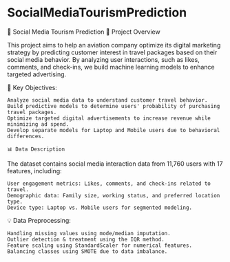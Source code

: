# SocialMediaTourismPrediction

🚀 Social Media Tourism Prediction
🎯 Project Overview

This project aims to help an aviation company optimize its digital marketing strategy by predicting customer interest in travel packages based on their social media behavior. By analyzing user interactions, such as likes, comments, and check-ins, we build machine learning models to enhance targeted advertising.

📌 Key Objectives:

    Analyze social media data to understand customer travel behavior.
    Build predictive models to determine users' probability of purchasing travel packages.
    Optimize targeted digital advertisements to increase revenue while minimizing ad spend.
    Develop separate models for Laptop and Mobile users due to behavioral differences.

    📊 Data Description

The dataset contains social media interaction data from 11,760 users with 17 features, including:

    User engagement metrics: Likes, comments, and check-ins related to travel.
    Demographic data: Family size, working status, and preferred location type.
    Device type: Laptop vs. Mobile users for segmented modeling.

💡 Data Preprocessing:

    Handling missing values using mode/median imputation.
    Outlier detection & treatment using the IQR method.
    Feature scaling using StandardScaler for numerical features.
    Balancing classes using SMOTE due to data imbalance.